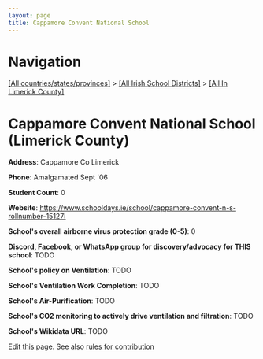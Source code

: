 ```yaml
---
layout: page
title: Cappamore Convent National School
---
```

# Navigation

[[All countries/states/provinces]](../../..) > [[All Irish School Districts]](../..) > [[All In Limerick County]](..)

# Cappamore Convent National School (Limerick County)

**Address**: Cappamore Co Limerick

**Phone**: Amalgamated Sept '06

**Student Count**: 0

**Website**: <https://www.schooldays.ie/school/cappamore-convent-n-s-rollnumber-15127I>

**School's overall airborne virus protection grade (0-5)**: 0

**Discord, Facebook, or WhatsApp group for discovery/advocacy for THIS school**: TODO

**School's policy on Ventilation**: TODO

**School's Ventilation Work Completion**: TODO

**School's Air-Purification**: TODO

**School's CO2 monitoring to actively drive ventilation and filtration**: TODO

**School's Wikidata URL**: TODO


[Edit this page](https://github.com/ventilate-schools/Ireland/edit/main/./Limerick_County/Cappamore_Convent_National_School.md). See also [rules for contribution](../../../contribution-rules/)